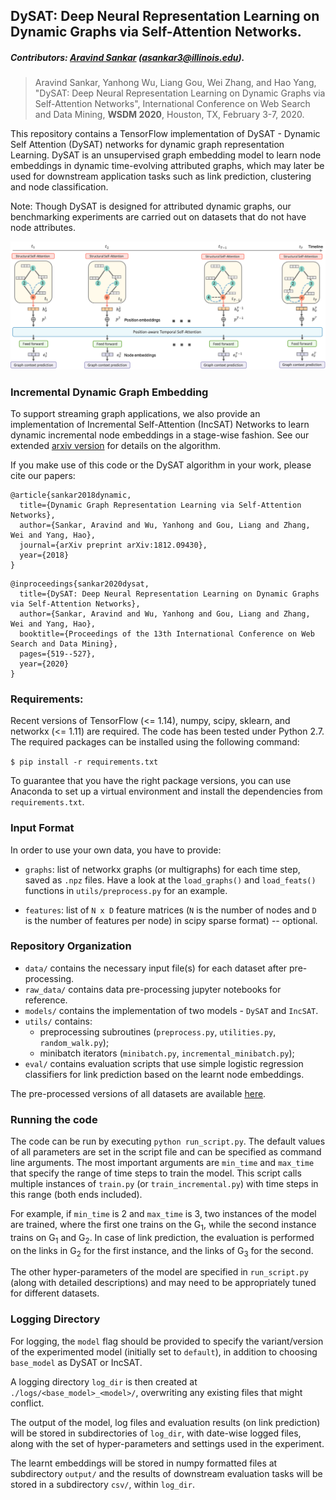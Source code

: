 ## DySAT: Deep Neural Representation Learning on Dynamic Graphs via Self-Attention Networks.

##### Contributors: [Aravind Sankar](http://asankar3.web.engr.illinois.edu/) (asankar3@illinois.edu).

> Aravind Sankar, Yanhong Wu, Liang Gou, Wei Zhang, and Hao Yang, "DySAT: Deep Neural Representation Learning on Dynamic Graphs via Self-Attention Networks", International Conference on Web Search and Data Mining, <b>WSDM 2020</b>, Houston, TX, February 3-7, 2020.


This repository contains a TensorFlow implementation of DySAT - Dynamic Self Attention (DySAT) networks for 
dynamic graph representation Learning. DySAT is an unsupervised graph embedding 
model to learn node embeddings in dynamic time-evolving attributed graphs, which may later be used for downstream application tasks such as link prediction, clustering and node classification.

Note: Though DySAT is designed for attributed dynamic graphs, our benchmarking experiments are carried out on datasets that do not have node attributes.
 

![DySAT: Dynamic Self-Attention Network](arch.png)


### Incremental Dynamic Graph Embedding

To support streaming graph applications, we also provide an implementation of Incremental 
Self-Attention (IncSAT) Networks to learn dynamic incremental node embeddings in a stage-wise fashion. 
See our extended [arxiv version](https://arxiv.org/pdf/1812.09430.pdf) for details on the algorithm.



If you make use of this code or the DySAT algorithm in your work, please cite our papers:

```angular2
@article{sankar2018dynamic,
  title={Dynamic Graph Representation Learning via Self-Attention Networks},
  author={Sankar, Aravind and Wu, Yanhong and Gou, Liang and Zhang, Wei and Yang, Hao},
  journal={arXiv preprint arXiv:1812.09430},
  year={2018}
}

```
```angular2
@inproceedings{sankar2020dysat,
  title={DySAT: Deep Neural Representation Learning on Dynamic Graphs via Self-Attention Networks},
  author={Sankar, Aravind and Wu, Yanhong and Gou, Liang and Zhang, Wei and Yang, Hao},
  booktitle={Proceedings of the 13th International Conference on Web Search and Data Mining},
  pages={519--527},
  year={2020}
}
```
### Requirements:

Recent versions of TensorFlow (<= 1.14), numpy, scipy, sklearn, and networkx (<= 1.11) are required.
The code has been tested under Python 2.7. The required packages can be installed using the following
command:

``$ pip install -r requirements.txt``

To guarantee that you have the right package versions, you can use Anaconda to set up a virtual environment and install the dependencies from ``requirements.txt``.


### Input Format

In order to use your own data, you have to provide:

- ``graphs``: list of networkx graphs (or multigraphs) for each time step, saved as `.npz` files. Have a look at the ``load_graphs()`` and ``load_feats()``  functions in ``utils/preprocess.py`` for an example.

- ``features``: list of ``N x D`` feature matrices (``N`` is the number of nodes and ``D`` is the number of features per node) in scipy sparse format) -- optional.

### Repository Organization
- ``data/`` contains the necessary input file(s) for each dataset after pre-processing.
- ``raw_data/`` contains data pre-processing jupyter notebooks for reference.
- ``models/`` contains the implementation of two models - ``DySAT`` and ``IncSAT``.
- ``utils/`` contains:
    - preprocessing subroutines (``preprocess.py``, ``utilities.py``, ``random_walk.py``);
    - minibatch iterators (``minibatch.py``, ``incremental_minibatch.py``);
- ``eval/`` contains evaluation scripts that use simple logistic regression classifiers for link prediction based on the learnt node embeddings.

The pre-processed versions of all datasets are available [here](https://drive.google.com/open?id=1TAWipN2y6uYf5BRtlKp-NY2BT3znH1YB).

### Running the code
The code can be run by executing ``python run_script.py``. The default values of all parameters are set in the script file and can be specified as command line arguments. The most important arguments are ``min_time`` and ``max_time`` that specify the range of time steps to train the model.
This script calls multiple instances of ``train.py`` (or ``train_incremental.py``) with time steps in this range (both
 ends 
included).

For example, if ``min_time`` is 2 and ``max_time`` is 3, two instances of the model are trained, where the first one trains on the G<sub>1</sub>, while the second instance trains on G<sub>1</sub> and G<sub>2</sub>. In case of link prediction, the evaluation is performed on the links in G<sub>2</sub> for the first instance, and the links of G<sub>3</sub> for the second.

The other hyper-parameters of the model are specified in ``run_script.py`` (along with detailed descriptions) and may need to be appropriately tuned for different datasets.

### Logging Directory

For logging, the ``model`` flag should be provided to specify the variant/version of the experimented model 
(initially set to ``default``), in addition to choosing ``base_model`` as DySAT or IncSAT.

A logging directory ``log_dir`` is then created at ``./logs/<base_model>_<model>/``, overwriting any existing files that might conflict.

The output of the model, log files and evaluation results (on link prediction) will be stored in subdirectories of ``log_dir``, with date-wise logged files, along with the set of hyper-parameters and settings used in the experiment.

The learnt embeddings will be stored in numpy formatted files at subdirectory ``output/`` and the results of downstream evaluation tasks will be stored in a subdirectory ``csv/``, within ``log_dir``.
